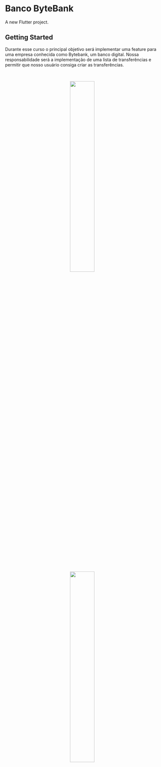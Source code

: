 # Banco ByteBank

A new Flutter project.

## Getting Started

Durante esse curso o principal objetivo será implementar uma feature para uma empresa conhecida como Bytebank, um banco digital. Nossa responsabilidade será a implementação de uma lista de transferências e permitir que nosso usuário consiga criar as transferências.

<br />

<p align="center" width="100%">
    <img width="40%" src="https://user-images.githubusercontent.com/33531233/160292894-3c51a1b1-c894-40a0-a590-140c61170ba2.png"> 
</p>

<br />

<p align="center" width="100%">
    <img width="40%" src="https://user-images.githubusercontent.com/33531233/160292951-4f7bd7ab-22d9-483f-924e-7496e5cef801.png"> 
</p>

